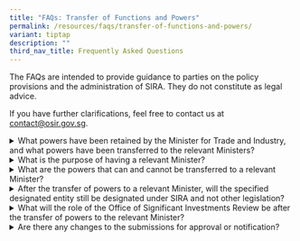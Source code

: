 ```yaml
---
title: "FAQs: Transfer of Functions and Powers"
permalink: /resources/faqs/transfer-of-functions-and-powers/
variant: tiptap
description: ""
third_nav_title: Frequently Asked Questions
---
```

<p>The FAQs are intended to provide guidance to parties on the policy provisions
and the administration of SIRA. They do not constitute as legal advice.</p>
<p>If you have further clarifications, feel free to contact us at <a href="mailto:contact@osir.gov.sg" rel="noopener noreferrer nofollow" target="_blank">contact@osir.gov.sg</a>.</p>
<div data-type="detailGroup" class="isomer-accordion isomer-accordion-white">
<details class="isomer-details">
<summary>What powers have been retained by the Minister for Trade and Industry,
and what powers have been transferred to the relevant Ministers?</summary>
<div data-type="detailsContent" class="isomer-details-content">
<p>Only the functions and powers of the Minister for Trade and Industry under
Part 3 (other than section 17 and Division 6) and section 38 of the Significant
Investments Review Act (SIRA) have been transferred to the respective relevant
Minister for the specified designated entities, as set out in the notification
published in the Government Gazette.</p>
</div>
</details>
<details class="isomer-details">
<summary>What is the purpose of having a relevant Minister?</summary>
<div data-type="detailsContent" class="isomer-details-content">
<p>The Prime Minister of Singapore may direct the transfer of selected functions
and powers over a designated entity to a relevant Minister when the relevant
Minister may be more suitable to oversee the designated entity. For example,
if the entity is in a sector that comes under his or her purview.</p>
</div>
</details>
<details class="isomer-details">
<summary>What are the powers that can and cannot be transferred to a relevant Minister?</summary>
<div data-type="detailsContent" class="isomer-details-content">
<p>The powers to designate an entity, or to exercise targeted powers that
can be used against any entity that has acted against Singapore's national
security interests, can only be exercised by the Minister for Trade and
Industry.</p>
<p></p>
<p>Besides that, the Prime Minister of Singapore may direct the transfer
of selected functions and powers over a designated entity to a relevant
Minister.</p>
<p></p>
<p>Such transfers will be notified in the <a href="https://www.egazette.gov.sg/" rel="noopener nofollow" target="_blank">Government Gazette</a>.</p>
</div>
</details>
<details class="isomer-details">
<summary>After the transfer of powers to a relevant Minister, will the specified
designated entity still be designated under SIRA and not other legislation?</summary>
<div data-type="detailsContent" class="isomer-details-content">
<p>Where there is a transfer of functions and powers to a relevant Minister,
the specified designated entity remains subject to provisions under the
Significant Investments Review Act with the relevant Minister's powers
derived from the Act.</p>
</div>
</details>
<details class="isomer-details">
<summary>What will the role of the Office of Significant Investments Review be
after the transfer of powers to the relevant Minister?</summary>
<div data-type="detailsContent" class="isomer-details-content">
<p>The Office of Significant Investments Review will remain as a dedicated
one-stop touchpoint for stakeholders and welcomes any informal or pre-transaction
enquiries which businesses or investors may have.</p>
</div>
</details>
<details class="isomer-details">
<summary>Are there any changes to the submissions for approval or notification?</summary>
<div data-type="detailsContent" class="isomer-details-content">
<p>There is no change to the process for notification or approval. Any submissions
should be submitted to <a href="mailto:submissions@osir.gov.sg" rel="noopener noreferrer nofollow" target="_blank">submissions@osir.gov.sg</a>. The
Office will then direct all requests to the relevant Ministers and their
respective Ministries.</p>
</div>
</details>
</div>
<p></p>